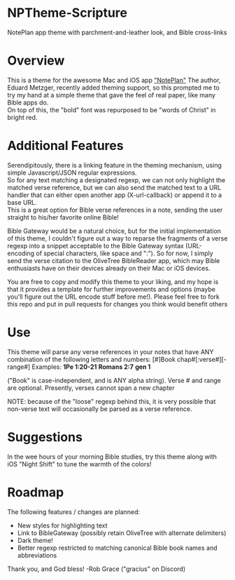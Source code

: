 # NPTheme-Scripture
NotePlan app theme with parchment-and-leather look, and Bible cross-links

# Overview
This is a theme for the awesome Mac and iOS app ["NotePlan"](https://apps.apple.com/us/app/noteplan-3/id1505432629)
The author, Eduard Metzger, recently added theming support, so this prompted me to try my hand 
at a simple theme that gave the feel of real paper, like many Bible apps do.  
On top of this, the "bold" font was repurposed to be "words of Christ" in bright red.

# Additional Features
Serendipitously, there is a linking feature in the theming mechanism, using simple Javascript/JSON regular expressions.   
So for any text matching a designated regexp, we can not only highlight the matched verse reference, but we can also send 
the matched text to a URL handler that can either open another app (X-url-callback) or append it to a base URL.  
This is a great option for Bible verse references in a note, sending the user straight to his/her favorite online Bible!

Bible Gateway would be a natural choice, but for the initial implementation of this theme, I couldn't figure out a way to reparse the fragments of a verse regexp into a snippet acceptable to the Bible Gateway syntax (URL-encoding of special characters, like space and ":").  So for now,
I simply send the verse citation to the OliveTree BibleReader app, which may Bible enthusiasts have on their devices already on their Mac or iOS devices.

You are free to copy and modify this theme to your liking, and my hope is that it provides a template for further improvements and options
(maybe you'll figure out the URL encode stuff before me!).  Please feel free to fork this repo and put in pull requests for changes you
think would benefit others

# Use
This theme will parse any verse references in your notes that have ANY combination of the following letters and numbers:
[#]Book chap#[:verse#][-range#]
Examples:
**1Pe 1:20-21**
**Romans 2:7**
**gen 1**

("Book" is case-independent, and is ANY alpha string). Verse # and range are optional.  Presently, verses cannot span a new chapter

NOTE: because of the "loose" regexp behind this, it is very possible that non-verse text will occasionally be parsed as a verse reference. 

# Suggestions
In the wee hours of your morning Bible studies, try this theme along with iOS "Night Shift" to tune the warmth of the colors!

# Roadmap
The following features / changes are planned:
- New styles for highlighting text
- Link to BibleGateway (possibly retain OliveTree with alternate delimiters)
- Dark theme!
- Better regexp restricted to matching canonical Bible book names and abbreviations

Thank you, and God bless!
-Rob Grace ("gracius" on Discord)
